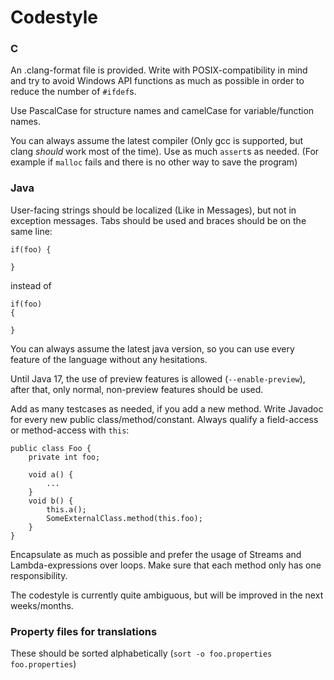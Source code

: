 # Codestyle

### C

An .clang-format file is provided. Write with POSIX-compatibility in mind and try to avoid Windows API functions as much
as possible in order to reduce the number of `#ifdef`s.

Use PascalCase for structure names and camelCase for variable/function names.

You can always assume the latest compiler (Only gcc is supported, but clang *should* work most of the time). Use as
much `assert`s as needed. (For example if `malloc` fails and there is no other way to save the program)

### Java

User-facing strings should be localized (Like in Messages), but not in exception messages. Tabs should be used and
braces should be on the same line:

```
if(foo) {

}
```

instead of

```
if(foo)
{

}
```

You can always assume the latest java version, so you can use every feature of the language without any hesitations.

Until Java 17, the use of preview features is allowed (`--enable-preview`), after that, only normal, non-preview
features should be used.

Add as many testcases as needed, if you add a new method. Write Javadoc for every new public class/method/constant.
Always qualify a field-access or method-access with `this`:

```
public class Foo {
	private int foo;

	void a() {
		...
	}
	void b() {
		this.a();
		SomeExternalClass.method(this.foo);
	}
}
```

Encapsulate as much as possible and prefer the usage of Streams and Lambda-expressions over loops. Make sure that each
method only has one responsibility.

The codestyle is currently quite ambiguous, but will be improved in the next weeks/months.

### Property files for translations

These should be sorted alphabetically (`sort -o foo.properties foo.properties`)
